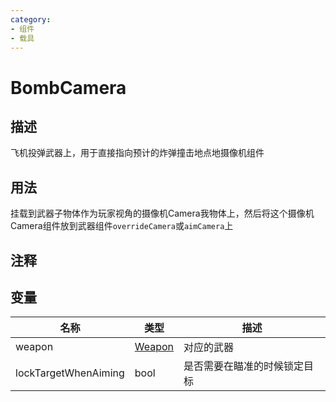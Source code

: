 ```yaml
---
category: 
- 组件
- 载具
---
```

# BombCamera
## 描述

飞机投弹武器上，用于直接指向预计的炸弹撞击地点地摄像机组件

## 用法

挂载到武器子物体作为玩家视角的摄像机Camera我物体上，然后将这个摄像机Camera组件放到武器组件`overrideCamera`或`aimCamera`上

## 注释

## 变量
| 名称 | 类型 | 描述 |
| ----------- | ----------- | ----------- |
| weapon | [Weapon](./Weapon.md) | 对应的武器 |  
| lockTargetWhenAiming  | bool | 是否需要在瞄准的时候锁定目标 |  
